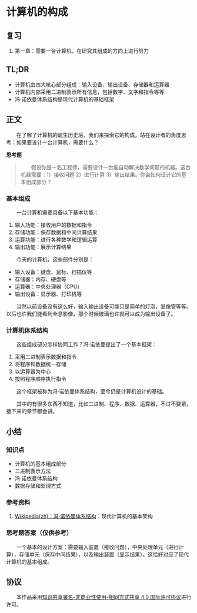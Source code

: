 # 计算机的构成

## 复习

1. 第一章：需要一台计算机，在研究其组成的方向上进行努力

## TL;DR

- 计算机由四大核心部分组成：输入设备、输出设备、存储器和运算器
- 计算机内部采用二进制表示所有信息，包括数字、文字和指令等等
- 冯·诺依曼体系结构是现代计算机的基础框架

## 正文

　　在了解了计算机的诞生历史后，我们来探索它的构成。站在设计者的角度思考：如果要设计一台计算机，需要什么？

**思考题**

> 　　假设你是一名工程师，需要设计一台能自动解决数学问题的机器。这台机器需要：1）接收问题 2）进行计算 3）输出结果。你会如何设计它的基本组成部分？

### 基本组成

　　一台计算机需要具备以下基本功能：

1. 输入功能：接收用户的数据和指令
2. 存储功能：保存数据和中间计算结果
3. 运算功能：进行各种数学和逻辑运算
4. 输出功能：展示计算结果

　　今天的计算机，这些部件分别是：

- 输入设备：键盘、鼠标、扫描仪等
- 存储器：内存、硬盘等
- 运算器：中央处理器（CPU）
- 输出设备：显示器、打印机等

　　当然以前设备没有这么好，输入输出设备可能只是简单的灯泡，显像管等等。以后也许我们能看到全息影像，那个时候玻璃也许就可以成为输出设备了。

### 计算机体系结构

　　这些组成部分怎样协同工作？冯·诺依曼提出了一个基本框架：

1. 采用二进制表示数据和指令
2. 将程序和数据统一存储
3. 以运算器为中心
4. 按照程序顺序执行指令

　　这个框架被称为冯·诺依曼体系结构，至今仍是计算机设计的基础。

　　其中的有很多东西不知道，比如二进制、程序、数据、运算器，不过不要紧，接下来的章节都会讲。

## 小结

### 知识点

- 计算机的基本组成部分
- 二进制表示方法
- 冯·诺依曼体系结构
- 数据存储和处理方式

### 参考资料

1. [Wikipedia(zh)：冯·诺依曼体系结构](https://zh.wikipedia.org/wiki/%E5%86%AF%C2%B7%E8%AF%BA%E4%BC%8A%E6%9B%BC%E7%BB%93%E6%9E%84)：现代计算机的基本架构

### 思考题答案（仅供参考）

　　一个基本的设计方案：需要输入装置（接收问题），中央处理单元（进行计算），存储单元（保存中间结果），以及输出装置（显示结果）。这恰好对应了现代计算机的基本组成。

## 协议

　　本作品采用[知识共享署名-非商业性使用-相同方式共享 4.0 国际许可协议](https://creativecommons.org/licenses/by-nc-sa/4.0/deed.zh)进行许可。